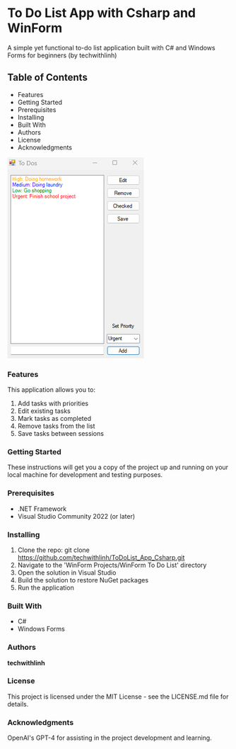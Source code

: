 # To Do List App with Csharp and WinForm
A simple yet functional to-do list application built with C# and Windows Forms for beginners (by techwithlinh)

## Table of Contents
- Features
- Getting Started
- Prerequisites
- Installing
- Built With
- Authors
- License
- Acknowledgments

![Alt Text](todolist_app.png)

### Features
This application allows you to:

1. Add tasks with priorities
2. Edit existing tasks
3. Mark tasks as completed
4. Remove tasks from the list
5. Save tasks between sessions

### Getting Started
These instructions will get you a copy of the project up and running on your local machine for development and testing purposes.

### Prerequisites
- .NET Framework
- Visual Studio Community 2022 (or later)

### Installing
1. Clone the repo: git clone https://github.com/techwithlinh/ToDoList_App_Csharp.git
2. Navigate to the 'WinForm Projects/WinForm To Do List' directory
3. Open the solution in Visual Studio
4. Build the solution to restore NuGet packages
5. Run the application

### Built With
- C#
- Windows Forms

### Authors
**techwithlinh**

### License
This project is licensed under the MIT License - see the LICENSE.md file for details.

### Acknowledgments
OpenAI's GPT-4 for assisting in the project development and learning.
